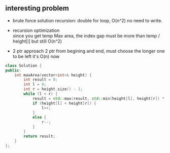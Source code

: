 ## interesting problem

* brute force solution 
recursion:
double for loop, O(n^2)
no need to write.

* recursion optimization  
since you get temp Max area, the index gap must be more than temp / height[i]
but still O(n^2)

* 2 ptr approach
2 ptr from begining and end, must choose the longer one to be left
it's O(n) now

```C++
class Solution {
public:
    int maxArea(vector<int>& height) {
        int result = 0;
        int l = 0;
        int r = height.size() - 1;
        while (l < r) {
            result = std::max(result, std::min(height[l], height[r]) * (r - l));
            if (height[l] < height[r]) {
                l++;
            }
            else {
                r--;
            }
        }
        return result;
    }
};
```
